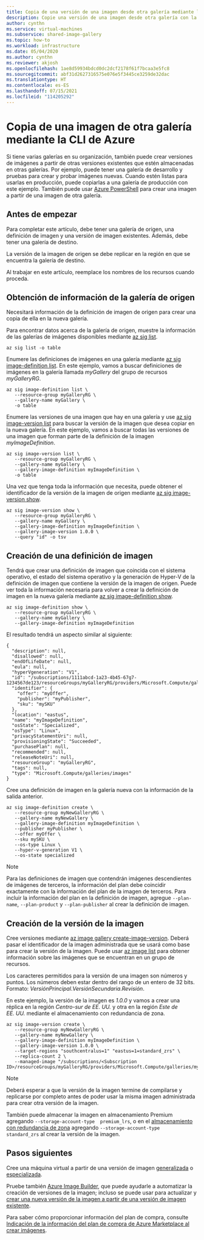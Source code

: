 ```yaml
---
title: Copia de una versión de una imagen desde otra galería mediante la CLI
description: Copie una versión de una imagen desde otra galería con la CLI de Azure.
author: cynthn
ms.service: virtual-machines
ms.subservice: shared-image-gallery
ms.topic: how-to
ms.workload: infrastructure
ms.date: 05/04/2020
ms.author: cynthn
ms.reviewer: akjosh
ms.openlocfilehash: 1ae8d59934bdcd0dc2dcf2178f61f7bcaa3e5fc8
ms.sourcegitcommit: abf31d2627316575e076e5f3445ce3259de32dac
ms.translationtype: HT
ms.contentlocale: es-ES
ms.lasthandoff: 07/15/2021
ms.locfileid: "114205292"
---
```

# <a name="copy-an-image-from-another-gallery-using-the-azure-cli"></a>Copia de una imagen de otra galería mediante la CLI de Azure

Si tiene varias galerías en su organización, también puede crear versiones de imágenes a partir de otras versiones existentes que estén almacenadas en otras galerías. Por ejemplo, puede tener una galería de desarrollo y pruebas para crear y probar imágenes nuevas. Cuando estén listas para usarlas en producción, puede copiarlas a una galería de producción con este ejemplo. También puede usar [Azure PowerShell](image-version-another-gallery-powershell.md) para crear una imagen a partir de una imagen de otra galería.



## <a name="before-you-begin"></a>Antes de empezar

Para completar este artículo, debe tener una galería de origen, una definición de imagen y una versión de imagen existentes. Además, debe tener una galería de destino. 

La versión de la imagen de origen se debe replicar en la región en que se encuentra la galería de destino. 

Al trabajar en este artículo, reemplace los nombres de los recursos cuando proceda.



## <a name="get-information-from-the-source-gallery"></a>Obtención de información de la galería de origen

Necesitará información de la definición de imagen de origen para crear una copia de ella en la nueva galería.

Para encontrar datos acerca de la galería de origen, muestre la información de las galerías de imágenes disponibles mediante [az sig list](/cli/azure/sig#az_sig_list).

```azurecli-interactive 
az sig list -o table
```

Enumere las definiciones de imágenes en una galería mediante [az sig image-definition list](/cli/azure/sig/image-definition#az_sig_image_definition_list). En este ejemplo, vamos a buscar definiciones de imágenes en la galería llamada *myGallery* del grupo de recursos *myGalleryRG*.

```azurecli-interactive 
az sig image-definition list \
   --resource-group myGalleryRG \
   --gallery-name myGallery \
   -o table
```

Enumere las versiones de una imagen que hay en una galería y use [az sig image-version list](/cli/azure/sig/image-version#az_sig_image_version_list) para buscar la versión de la imagen que desea copiar en la nueva galería. En este ejemplo, vamos a buscar todas las versiones de una imagen que forman parte de la definición de la imagen *myImageDefinition*.

```azurecli-interactive
az sig image-version list \
   --resource-group myGalleryRG \
   --gallery-name myGallery \
   --gallery-image-definition myImageDefinition \
   -o table
```

Una vez que tenga toda la información que necesita, puede obtener el identificador de la versión de la imagen de origen mediante [az sig image-version show](/cli/azure/sig/image-version#az_sig_image_version_show).

```azurecli-interactive
az sig image-version show \
   --resource-group myGalleryRG \
   --gallery-name myGallery \
   --gallery-image-definition myImageDefinition \
   --gallery-image-version 1.0.0 \
   --query "id" -o tsv
```


## <a name="create-the-image-definition"></a>Creación de una definición de imagen 

Tendrá que crear una definición de imagen que coincida con el sistema operativo, el estado del sistema operativo y la generación de Hyper-V de la definición de imagen que contiene la versión de la imagen de origen. Puede ver toda la información necesaria para volver a crear la definición de imagen en la nueva galería mediante [az sig image-definition show](/cli/azure/sig/image-definition#az_sig_image_definition_show).

```azurecli-interactive
az sig image-definition show \
   --resource-group myGalleryRG \
   --gallery-name myGallery \
   --gallery-image-definition myImageDefinition
```

El resultado tendrá un aspecto similar al siguiente:

```output
{
  "description": null,
  "disallowed": null,
  "endOfLifeDate": null,
  "eula": null,
  "hyperVgeneration": "V1",
  "id": "/subscriptions/1111abcd-1a23-4b45-67g7-1234567de123/resourceGroups/myGalleryRG/providers/Microsoft.Compute/galleries/myGallery/images/myImageDefinition",
  "identifier": {
    "offer": "myOffer",
    "publisher": "myPublisher",
    "sku": "mySKU"
  },
  "location": "eastus",
  "name": "myImageDefinition",
  "osState": "Specialized",
  "osType": "Linux",
  "privacyStatementUri": null,
  "provisioningState": "Succeeded",
  "purchasePlan": null,
  "recommended": null,
  "releaseNoteUri": null,
  "resourceGroup": "myGalleryRG",
  "tags": null,
  "type": "Microsoft.Compute/galleries/images"
}
```

Cree una definición de imagen en la galería nueva con la información de la salida anterior.


```azurecli-interactive 
az sig image-definition create \
   --resource-group myNewGalleryRG \
   --gallery-name myNewGallery \
   --gallery-image-definition myImageDefinition \
   --publisher myPublisher \
   --offer myOffer \
   --sku mySKU \
   --os-type Linux \
   --hyper-v-generation V1 \
   --os-state specialized 
```

> [!NOTE]
> Para las definiciones de imagen que contendrán imágenes descendientes de imágenes de terceros, la información del plan debe coincidir exactamente con la información del plan de la imagen de terceros. Para incluir la información del plan en la definición de imagen, agregue `--plan-name`, `--plan-product` y `--plan-publisher` al crear la definición de imagen.
>


## <a name="create-the-image-version"></a>Creación de la versión de la imagen

Cree versiones mediante [az image gallery create-image-version](/cli/azure/sig/image-version#az_sig_image_version_create). Deberá pasar el identificador de la imagen administrada que se usará como base para crear la versión de la imagen. Puede usar [az image list](/cli/azure/image?view#az_image_list) para obtener información sobre las imágenes que se encuentran en un grupo de recursos. 

Los caracteres permitidos para la versión de una imagen son números y puntos. Los números deben estar dentro del rango de un entero de 32 bits. Formato: *VersiónPrincipal*.*VersiónSecundaria*.*Revisión*.

En este ejemplo, la versión de la imagen es *1.0.0* y vamos a crear una réplica en la región *Centro-sur de EE. UU.* y otra en la región *Este de EE. UU.* mediante el almacenamiento con redundancia de zona.


```azurecli-interactive 
az sig image-version create \
   --resource-group myNewGalleryRG \
   --gallery-name myNewGallery \
   --gallery-image-definition myImageDefinition \
   --gallery-image-version 1.0.0 \
   --target-regions "southcentralus=1" "eastus=1=standard_zrs" \
   --replica-count 2 \
   --managed-image "/subscriptions/<Subscription ID>/resourceGroups/myGalleryRG/providers/Microsoft.Compute/galleries/myGallery/images/myImageDefinition/versions/1.0.0"
```

> [!NOTE]
> Deberá esperar a que la versión de la imagen termine de compilarse y replicarse por completo antes de poder usar la misma imagen administrada para crear otra versión de la imagen.
>
> También puede almacenar la imagen en almacenamiento Premium agregando `--storage-account-type  premium_lrs`, o en el [almacenamiento con redundancia de zona](../storage/common/storage-redundancy.md) agregando `--storage-account-type  standard_zrs` al crear la versión de la imagen.
>

## <a name="next-steps"></a>Pasos siguientes

Cree una máquina virtual a partir de una versión de imagen [generalizada](vm-generalized-image-version-cli.md) o [especializada](vm-specialized-image-version-cli.md).

Pruebe también [Azure Image Builder](./image-builder-overview.md), que puede ayudarle a automatizar la creación de versiones de la imagen; incluso se puede usar para actualizar y [crear una nueva versión de la imagen a partir de una versión de imagen existente](./linux/image-builder-gallery-update-image-version.md). 

Para saber cómo proporcionar información del plan de compra, consulte [Indicación de la información del plan de compra de Azure Marketplace al crear imágenes](marketplace-images.md).
